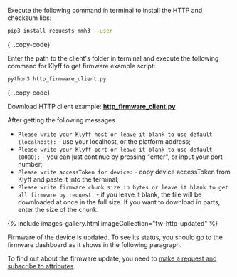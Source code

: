 
Execute the following command in terminal to install the HTTP and checksum libs:

```bash
pip3 install requests mmh3 --user
```
{: .copy-code}

Enter the path to the client's folder in terminal and execute the following command for Klyff
to get firmware example script:

```bash
python3 http_firmware_client.py 
```
{: .copy-code}

Download HTTP client example: [**http_firmware_client.py**](/docs/user-guide/resources/firmware/http_firmware_client.py)

After getting the following messages
- `Please write your Klyff host or leave it blank to use default (localhost):` - use your localhost, or the platform address;
- `Please write your Klyff port or leave it blank to use default (8080):` - you can just continue by pressing "enter", or 
input your port number;
- `Please write accessToken for device:` - copy device accessToken from Klyff and paste it into the terminal;
- `Please write firmware chunk size in bytes or leave it blank to get all firmware by request:` - if you leave it blank, the file will be downloaded at once
in the full size. If you want to download in parts, enter the size of the chunk.

{% include images-gallery.html imageCollection="fw-http-updated" %}

Firmware of the device is updated. To see its status, you should go to the firmware dashboard as it shows in the following paragraph.

To find out about the firmware update, you need to [make a request and subscribe to attributes](/docs/{{docsPrefix}}reference/http-api/#firmware-api).

